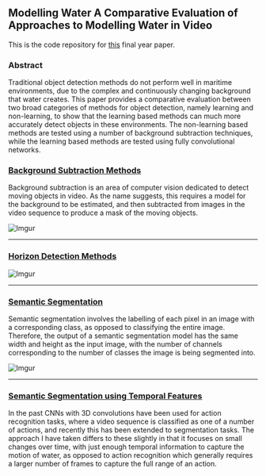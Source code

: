  ## Modelling Water A Comparative Evaluation of Approaches to Modelling Water in Video
 This is the code repository for [this](https://github.com/Lawrence-Godfrey/Object-Detection-in-Maritime-environments/blob/master/Modelling%20Water%20A%20Comparative%20Evaluation%20of%20Approaches%20to%20Modelling%20Water%20in%20Video.pdf) final year paper. 
 
### Abstract 
Traditional object detection methods do not perform well in maritime environments, due to the complex and continuously changing background that water creates. This paper provides
a comparative evaluation between two broad categories of methods for object detection, namely learning and non-learning, to show that the learning based methods can much
more accurately detect objects in these environments. The non-learning based methods are tested using a number of background subtraction techniques, while the learning based
methods are tested using fully convolutional networks.


### [Background Subtraction Methods](Background_Subtraction/)
Background subtraction is an area of computer vision dedicated to detect moving objects
in video. As the name suggests, this requires a model for the background to be estimated,
and then subtracted from images in the video sequence to produce a mask of the moving
objects.

![Imgur](https://imgur.com/bzfYIf1.gif)

---

### [Horizon Detection Methods](Horizon_Detection/)
![Imgur](https://imgur.com/A08i7Jn.gif)

---

### [Semantic Segmentation](Segmentation/)
Semantic segmentation involves the labelling of each pixel in an image with a corresponding
class, as opposed to classifying the entire image. Therefore, the output of a semantic
segmentation model has the same width and height as the input image, with the number
of channels corresponding to the number of classes the image is being segmented into.

![Imgur](https://imgur.com/ydPcZpf)
 
--- 

### [Semantic Segmentation using Temporal Features](Temporal_Segmentation/)
In the past CNNs with 3D convolutions have been used for action recognition tasks, where a video sequence is classified as one of a number of actions, and
recently this has been extended to segmentation tasks. The approach I have taken
differs to these slightly in that it focuses on small changes over time, with just enough
temporal information to capture the motion of water, as opposed to action recognition which
generally requires a larger number of frames to capture the full range of an action.
